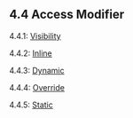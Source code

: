 ## 4.4 Access Modifier

4.4.1: [Visibility](class-field-visibility.md)

4.4.2: [Inline](class-field-inline.md)

4.4.3: [Dynamic](class-field-dynamic.md)

4.4.4: [Override](class-field-override.md)

4.4.5: [Static](class-field-static.md)
